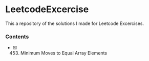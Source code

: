 # LeetcodeExcercise
This a repository of the solutions I made for Leetcode Excercises.

### Contents
- [x] 453. Minimum Moves to Equal Array Elements

